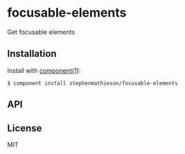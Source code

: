 
# focusable-elements

  Get focusable elements

## Installation

  Install with [component(1)](http://component.io):

    $ component install stephenmathieson/focusable-elements

## API



## License

  MIT
